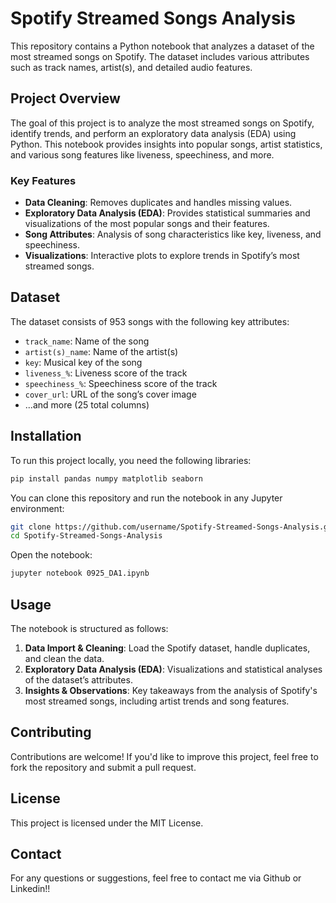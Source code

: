 # Spotify Streamed Songs Analysis

This repository contains a Python notebook that analyzes a dataset of the most streamed songs on Spotify. The dataset includes various attributes such as track names, artist(s), and detailed audio features.

## Project Overview

The goal of this project is to analyze the most streamed songs on Spotify, identify trends, and perform an exploratory data analysis (EDA) using Python. This notebook provides insights into popular songs, artist statistics, and various song features like liveness, speechiness, and more.

### Key Features

- **Data Cleaning**: Removes duplicates and handles missing values.
- **Exploratory Data Analysis (EDA)**: Provides statistical summaries and visualizations of the most popular songs and their features.
- **Song Attributes**: Analysis of song characteristics like key, liveness, and speechiness.
- **Visualizations**: Interactive plots to explore trends in Spotify’s most streamed songs.

## Dataset

The dataset consists of 953 songs with the following key attributes:

- `track_name`: Name of the song
- `artist(s)_name`: Name of the artist(s)
- `key`: Musical key of the song
- `liveness_%`: Liveness score of the track
- `speechiness_%`: Speechiness score of the track
- `cover_url`: URL of the song’s cover image
- ...and more (25 total columns)

## Installation

To run this project locally, you need the following libraries:

```bash
pip install pandas numpy matplotlib seaborn
```

You can clone this repository and run the notebook in any Jupyter environment:

```bash
git clone https://github.com/username/Spotify-Streamed-Songs-Analysis.git
cd Spotify-Streamed-Songs-Analysis
```

Open the notebook:

```bash
jupyter notebook 0925_DA1.ipynb
```

## Usage

The notebook is structured as follows:

1. **Data Import & Cleaning**: Load the Spotify dataset, handle duplicates, and clean the data.
2. **Exploratory Data Analysis (EDA)**: Visualizations and statistical analyses of the dataset’s attributes.
3. **Insights & Observations**: Key takeaways from the analysis of Spotify's most streamed songs, including artist trends and song features.

## Contributing

Contributions are welcome! If you'd like to improve this project, feel free to fork the repository and submit a pull request.

## License

This project is licensed under the MIT License.

## Contact

For any questions or suggestions, feel free to contact me via Github or Linkedin!!
